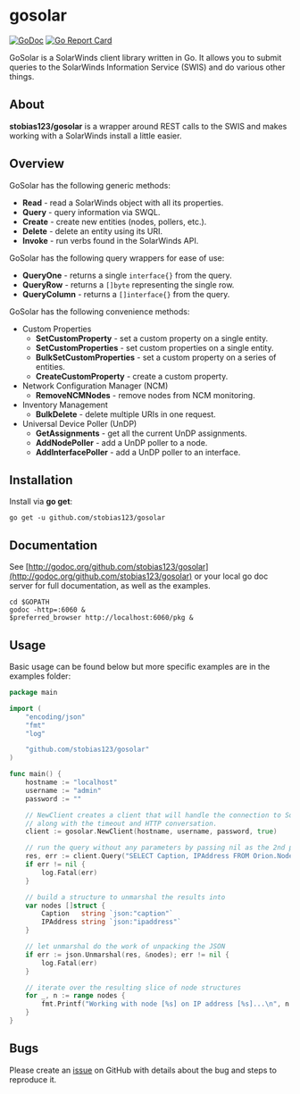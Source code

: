 # gosolar

[![GoDoc](https://godoc.org/github.com/stobias123/gosolar?status.png)](http://godoc.org/github.com/stobias123/gosolar) [![Go Report Card](https://goreportcard.com/badge/github.com/stobias123/gosolar)](https://goreportcard.com/report/github.com/stobias123/gosolar)

GoSolar is a SolarWinds client library written in Go. It allows you
to submit queries to the SolarWinds Information Service (SWIS) and
do various other things.

## About

**stobias123/gosolar** is a wrapper around REST calls to the SWIS and makes
working with a SolarWinds install a little easier.

## Overview

GoSolar has the following generic methods:

* **Read** - read a SolarWinds object with all its properties.
* **Query** - query information via SWQL.
* **Create** - create new entities (nodes, pollers, etc.).
* **Delete** - delete an entity using its URI.
* **Invoke** - run verbs found in the SolarWinds API.

GoSolar has the following query wrappers for ease of use:

* **QueryOne** - returns a single `interface{}` from the query.
* **QueryRow** - returns a `[]byte` representing the single row.
* **QueryColumn** - returns a `[]interface{}` from the query.

GoSolar has the following convenience methods:

* Custom Properties
  * **SetCustomProperty** - set a custom property on a single entity.
  * **SetCustomProperties** - set custom properties on a single entity.
  * **BulkSetCustomProperties** - set a custom property on a series of entities.
  * **CreateCustomProperty** - create a custom property.
* Network Configuration Manager (NCM)
  * **RemoveNCMNodes** - remove nodes from NCM monitoring.
* Inventory Management
  * **BulkDelete** - delete multiple URIs in one request.
* Universal Device Poller (UnDP)
  * **GetAssignments** - get all the current UnDP assignments.
  * **AddNodePoller** - add a UnDP poller to a node.
  * **AddInterfacePoller** - add a UnDP poller to an interface.

## Installation

Install via **go get**:

```shell
go get -u github.com/stobias123/gosolar
```

## Documentation

See [http://godoc.org/github.com/stobias123/gosolar](http://godoc.org/github.com/stobias123/gosolar) or your local go doc
server for full documentation, as well as the examples.

```shell
cd $GOPATH
godoc -http=:6060 &
$preferred_browser http://localhost:6060/pkg &
```

## Usage

Basic usage can be found below but more specific examples are in the examples folder:

```go
package main

import (
	"encoding/json"
	"fmt"
	"log"

	"github.com/stobias123/gosolar"
)

func main() {
	hostname := "localhost"
	username := "admin"
	password := ""

	// NewClient creates a client that will handle the connection to SolarWinds
	// along with the timeout and HTTP conversation.
	client := gosolar.NewClient(hostname, username, password, true)

	// run the query without any parameters by passing nil as the 2nd parameter
	res, err := client.Query("SELECT Caption, IPAddress FROM Orion.Nodes", nil)
	if err != nil {
		log.Fatal(err)
	}

	// build a structure to unmarshal the results into
	var nodes []struct {
		Caption   string `json:"caption"`
		IPAddress string `json:"ipaddress"`
	}

	// let unmarshal do the work of unpacking the JSON
	if err := json.Unmarshal(res, &nodes); err != nil {
		log.Fatal(err)
	}

	// iterate over the resulting slice of node structures
	for _, n := range nodes {
		fmt.Printf("Working with node [%s] on IP address [%s]...\n", n.Caption, n.IPAddress)
	}
}
```

## Bugs

Please create an [issue](https://github.com/stobias123/gosolar/issues) on
GitHub with details about the bug and steps to reproduce it.
